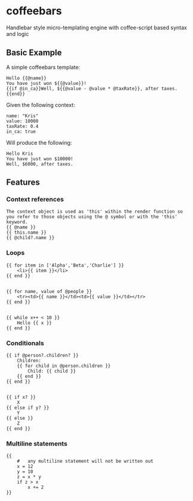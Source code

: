 coffeebars
==========

Handlebar style micro-templating engine with coffee-script based syntax and logic

## Basic Example

A simple coffeebars template:

	Hello {{@name}}
	You have just won ${{@value}}!
	{{if @in_ca}}Well, ${{@value - @value * @taxRate}}, after taxes.{{end}}

Given the following context:

	name: "Kris"
	value: 10000
	taxRate: 0.4
	in_ca: true

Will produce the following:

	Hello Kris
	You have just won $10000!
	Well, $6000, after taxes.

## Features

### Context references

	The context object is used as 'this' within the render function so
	you refer to those objects using the @ symbol or with the 'this' keyword.
	{{ @name }}
	{{ this.name }}
	{{ @child?.name }}

### Loops

	{{ for item in ['Alpha','Beta','Charlie'] }}
		<li>{{ item }}</li>
	{{ end }}


	{{ for name, value of @people }}
		<tr><td>{{ name }}</td><td>{{ value }}</td></tr>
	{{ end }}


	{{ while x++ < 10 }}
		Hello {{ x }}
	{{ end }}

### Conditionals

	{{ if @person?.children? }}
		Children:
		{{ for child in @person.children }}
			Child: {{ child }}
		{{ end }}
	{{ end }}


	{{ if x? }}
		X
	{{ else if y? }}
		Y
	{{ else }}
		Z
	{{ end }}

### Multiline statements

	{{
		#	any multiline statement will not be written out
		x = 12
		y = 10
		z = x * y
		if z > x
			x += 2
	}}
